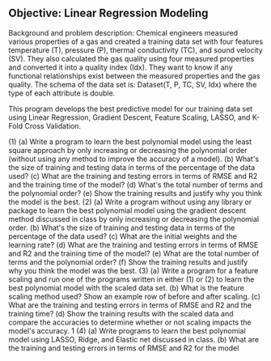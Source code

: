 Objective: Linear Regression Modeling 
--------------------------------------------------------------------------------------------------------------------- 
Background and problem description: 
Chemical engineers measured various properties of a gas and created a training data set with four features temperature (T), pressure (P), thermal conductivity (TC), and sound velocity (SV). They also calculated the gas quality using four measured properties and converted it into a quality index (Idx). They want to know if any functional relationships exist between the measured properties and the gas quality. The schema of the data set is:
Dataset(T, P, TC, SV, Idx) where the type of each attribute is double.

This program develops the best predictive model for our training data set using Linear Regression, Gradient Descent, Feature Scaling, LASSO, and K-Fold Cross Validation.

(1) (a) Write a program to learn the best polynomial model using the least square approach by
only increasing or decreasing the polynomial order (without using any method to improve the accuracy of a model). (b) What's the size of training and testing data in terms of the percentage of the data used? (c) What are the training and testing errors in terms of RMSE and R2 and the training time of the model? (d) What's the total number of terms and the polynomial order? (e) Show the training results and justify why you think the model is the best.
(2) (a) Write a program without using any library or package to learn the best polynomial model using the gradient descent method discussed in class by only increasing or decreasing the polynomial order. (b) What's the size of training and testing data in terms of the percentage of the data used? (c) What are the initial weights and the learning rate? (d) What are the training and testing errors in terms of RMSE and R2 and the training time of the model? (e) What are the total number of terms and the polynomial order? (f) Show the training results and justify why you think the model was the best.
(3) (a) Write a program for a feature scaling and run one of the programs written in either (1) or (2) to learn the best polynomial model with the scaled data set. (b) What is the feature scaling method used? Show an example row of before and after scaling. (c) What are the training and testing errors in terms of RMSE and R2 and the training time? (d) Show the training results with the scaled data and compare the accuracies to determine whether or not scaling impacts the model's accuracy.
1
(4) (a) Write programs to learn the best polynomial model using LASSO, Ridge, and Elastic net discussed in class. (b) What are the training and testing errors in terms of RMSE and R2 for the model learned and the training time by each method. (c) What is λ selected for each method with a brief justification of λ? (d) What are the total number of terms and the polynomial order for each model, and what features can be removed and why? (e) Select the best model from the three models with a brief justification of the selection. (f) Does the regularization help prevent overfitting and ultimately improve accuracy? Justify your answer.
(5) (a) Write a program to perform K-fold cross-validation for the three models in (4). (b) What value do you choose for K and why? What's the best model selected based on cross- validation? (c) Does the cross-validation help select the best model? Justify your answer.
